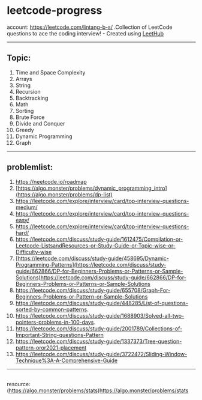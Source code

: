 # leetcode-progress
account: https://leetcode.com/lintang-b-s/
.Collection of LeetCode questions to ace the coding interview! - Created using [LeetHub](https://github.com/QasimWani/LeetHub)
___
## Topic:
1. Time and Space Complexity
2. Arrays
3. String
4. Recursion
5. Backtracking
6. Math
7. Sorting
8. Brute Force
9. Divide and Conquer
10. Greedy
11. Dynamic Programming
12. Graph
 

___

## problemlist:
1. https://neetcode.io/roadmap
2. [https://algo.monster/problems/dynamic_programming_intro](https://algo.monster/problems/dp-list)
3. https://leetcode.com/explore/interview/card/top-interview-questions-medium/
5. https://leetcode.com/explore/interview/card/top-interview-questions-easy/
6. https://leetcode.com/explore/interview/card/top-interview-questions-hard/
7. https://leetcode.com/discuss/study-guide/1612475/Compilation-or-Leetcode-ListsandResources-or-Study-Guide-or-Topic-wise-or-Difficulty-wise
8. [https://leetcode.com/discuss/study-guide/458695/Dynamic-Programming-Patterns](https://leetcode.com/discuss/study-guide/662866/DP-for-Beginners-Problems-or-Patterns-or-Sample-Solutions)https://leetcode.com/discuss/study-guide/662866/DP-for-Beginners-Problems-or-Patterns-or-Sample-Solutions
9. https://leetcode.com/discuss/study-guide/655708/Graph-For-Beginners-Problems-or-Pattern-or-Sample-Solutions
10. https://leetcode.com/discuss/study-guide/448285/List-of-questions-sorted-by-common-patterns.
11. https://leetcode.com/discuss/study-guide/1688903/Solved-all-two-pointers-problems-in-100-days.
12. https://leetcode.com/discuss/study-guide/2001789/Collections-of-Important-String-questions-Pattern
13. https://leetcode.com/discuss/study-guide/1337373/Tree-question-pattern-oror2021-placement
14. https://leetcode.com/discuss/study-guide/3722472/Sliding-Window-Technique%3A-A-Comprehensive-Guide



___
\
resource:
(https://algo.monster/problems/stats)https://algo.monster/problems/stats

